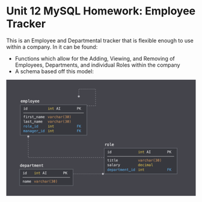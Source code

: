 # Unit 12 MySQL Homework: Employee Tracker

This is an Employee and Departmental tracker that is flexible enough to use within a company.  In it can be found:
* Functions which allow for the Adding, Viewing, and Removing of Employees, Departments, and individual Roles within the company
* A schema based off this model:

![Database Schema](Assets/schema.png)
